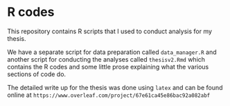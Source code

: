 # R codes

This repository contains R scripts that I used to conduct analysis for my thesis.

We have a separate script for data preparation called ```data_manager.R``` and another script for conducting the analyses called ```thesisv2.Rmd``` which contains the R codes and some little prose explaining what the various sections of code do.

The detailed write up for the thesis was done using ```latex``` and can be found online at ```https://www.overleaf.com/project/67e61ca45e86bac92a082abf```
